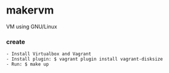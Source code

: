 # makervm
VM using GNU/Linux

### create

```
- Install Virtualbox and Vagrant
- Install plugin: $ vagrant plugin install vagrant-disksize
- Run: $ make up
```
